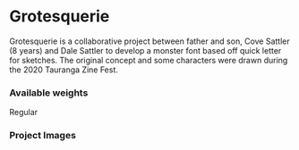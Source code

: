 # Grotesquerie

Grotesquerie is a collaborative project between father and son, Cove Sattler (8 years) and Dale Sattler to develop a monster font based off quick letter for sketches. The original concept and some characters were drawn during the 2020 Tauranga Zine Fest.

### Available weights
Regular  

### Project Images

